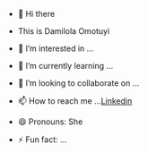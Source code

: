 - 👋 Hi there

-  This is Damilola Omotuyi
- 👀 I’m interested in ...
- 🌱 I’m currently learning ...
- 💞️ I’m looking to collaborate on ...
- 📫 How to reach me ...[Linkedin](https://www.linkedin.com/in/damiomotuyi/)
- 😄 Pronouns: She
- ⚡ Fun fact: ...

<!---
Domotuyi01/Domotuyi01 is a ✨ special ✨ repository because its `README.md` (this file) appears on your GitHub profile.
You can click the Preview link to take a look at your changes.
--->
